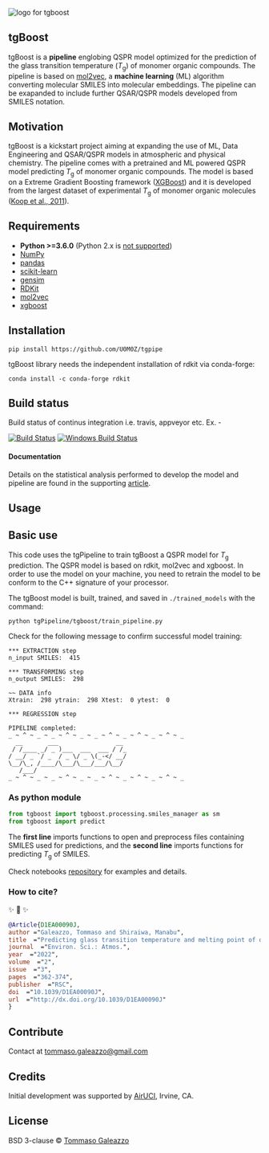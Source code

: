 ![logo for tgboost](./images/tgBoost_logo.png)


## tgBoost
tgBoost is a **pipeline** englobing QSPR model optimized for the prediction of the glass transition temperature (<em>T</em><sub>g</sub>) of monomer organic compounds. The pipeline is based on [mol2vec](https://mol2vec.readthedocs.io/en/latest/), a **machine learning** (ML) algorithm converting molecular SMILES into molecular embeddings. The pipeline can be exapanded to include further QSAR/QSPR models developed from SMILES notation.

## Motivation
tgBoost is a kickstart project aiming at expanding the use of ML, Data Engineering and QSAR/QSPR models in atmospheric and physical chemistry. The pipeline comes with a pretrained and ML powered QSPR model predicting <em>T</em><sub>g</sub> of monomer organic compounds. The model is based on a Extreme Gradient Boosting framework ([XGBoost](https://xgboost.readthedocs.io/en/stable/)) and it is developed from the largest dataset of experimental <em>T</em><sub>g</sub> of monomer organic molecules ([Koop et al., 2011](https://pubs.rsc.org/en/content/articlelanding/2011/cp/c1cp22617g)).

## Requirements
* **Python >=3.6.0** (Python 2.x is [not supported](http://www.python3statement.org/))
* [NumPy](http://www.numpy.org/)
* [pandas](http://pandas.pydata.org/)
* [scikit-learn](http://scikit-learn.org/stable/)
* [gensim](https://radimrehurek.com/gensim/)
* [RDKit](http://www.rdkit.org/docs/Install.html)
* [mol2vec](https://github.com/samoturk/mol2vec)
* [xgboost](https://pypi.org/project/xgboost/)

## Installation
`pip install https://github.com/U0M0Z/tgpipe`

tgBoost library needs the independent installation of rdkit via conda-forge:

`conda install -c conda-forge rdkit`

## Build status
Build status of continus integration i.e. travis, appveyor etc. Ex. - 

[![Build Status](https://travis-ci.org/akashnimare/foco.svg?branch=master)](https://travis-ci.org/akashnimare/foco)
[![Windows Build Status](https://ci.appveyor.com/api/projects/status/github/akashnimare/foco?branch=master&svg=true)](https://ci.appveyor.com/project/akashnimare/foco/branch/master)

#### Documentation
Details on the statistical analysis performed to develop the model and pipeline are found in the supporting [article](https://pubs.rsc.org/en/content/articlelanding/2022/ea/d1ea00090j#!divRelatedContent&articles). 

## Usage
## Basic use
This code uses the tgPipeline to train tgBoost a QSPR model for <em>T</em><sub>g</sub> prediction. The QSPR model is based on rdkit, mol2vec and xgboost. In order to use the model on your machine, you need to retrain the model to be conform to the C++ signature of your processor. 

The tgBoost model is built, trained, and saved in ``` ./trained_models ``` with the command:
```
python tgPipeline/tgboost/train_pipeline.py
```

Check for the following message to confirm successful model training:

```
*** EXTRACTION step
n_input SMILES:  415 

*** TRANSFORMING step
n_output SMILES:  298 

~~ DATA info
Xtrain:  298 ytrain:  298 Xtest:  0 ytest:  0 

*** REGRESSION step

PIPELINE completed:
_ ~ ^ ~ _ ~ _ ~ ^ ~ _ ~ _ ~ ^ ~ _ ~ ^ ~ _ ~ ^ ~ _
  __       ___                __ 
 / /____ _/ _ )___  ___  ___ / /_
/ __/ _ `/ _  / _ \/ _ \(_-</ __/
\__/\_, /____/\___/\___/___/\__/ 
   /___/                         
_ ~ ^ ~ _ ~ _ ~ ^ ~ _ ~ _ ~ ^ ~ _ ~ ^ ~ _ ~ ^ ~ _
```



### As python module
```python
from tgboost import tgboost.processing.smiles_manager as sm
from tgboost import predict
```
The **first line** imports functions to open and preprocess files containing SMILES used for predictions, and the **second line** imports functions for predicting <em>T</em><sub>g</sub> of SMILES.

Check notebooks [repository](https://github.com/U0M0Z/tgpipe/tree/main/tgboost/notebooks) for examples and details. 

### How to cite?

✨ 🍰 ✨

```bib
@Article{D1EA00090J,
author ="Galeazzo, Tommaso and Shiraiwa, Manabu",
title  ="Predicting glass transition temperature and melting point of organic compounds via machine learning and molecular embeddings",
journal  ="Environ. Sci.: Atmos.",
year  ="2022",
volume  ="2",
issue  ="3",
pages  ="362-374",
publisher  ="RSC",
doi  ="10.1039/D1EA00090J",
url  ="http://dx.doi.org/10.1039/D1EA00090J"
}
```

## Contribute
Contact at tommaso.galeazzo@gmail.com

## Credits
Initial development was supported by [AirUCI](https://airuci.uci.edu), Irvine, CA.

## License
BSD 3-clause © [Tommaso Galeazzo](https://www.tmsglz.com)
